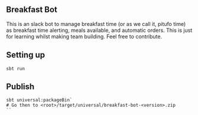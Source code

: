 ## Breakfast Bot

This is an slack bot to manage breakfast time (or as we call it, pitufo time) as breakfast time alerting, meals available, and automatic orders. This is just for learning whilst making team building. Feel free to contribute.

## Setting up

```
sbt run
```

## Publish


```
sbt universal:packageBin`
# Go then to <root>/target/universal/breakfast-bot-<version>.zip
``
